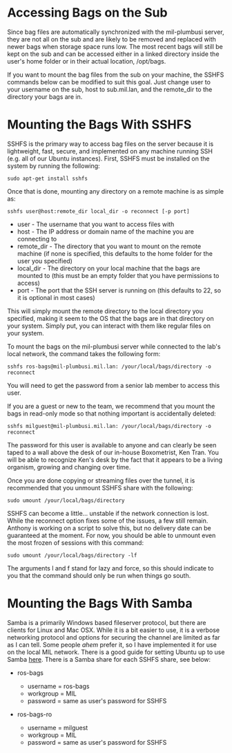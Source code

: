 # Accessing Bags on the Sub

Since bag files are automatically synchronized with the mil-plumbusi server, they are not all on the sub and are likely to be removed and replaced with newer bags when storage space runs low. The most recent bags will still be kept on the sub and can be accessed either in a linked directory inside the user's home folder or in their actual location, /opt/bags.

If you want to mount the bag files from the sub on your machine, the SSHFS commands below can be modified to suit this goal. Just change user to your username on the sub, host to sub.mil.lan, and the remote_dir to the directory your bags are in.

# Mounting the Bags With SSHFS

SSHFS is the primary way to access bag files on the server because it is lightweight, fast, secure, and implemented on any machine running SSH (e.g. all of our Ubuntu instances). First, SSHFS must be installed on the system by running the following:

    sudo apt-get install sshfs

Once that is done, mounting any directory on a remote machine is as simple as:

    sshfs user@host:remote_dir local_dir -o reconnect [-p port]

* user - The username that you want to access files with
* host - The IP address or domain name of the machine you are connecting to
* remote_dir - The directory that you want to mount on the remote machine (if none is specified, this defaults to the home folder for the user you specified)
* local_dir - The directory on your local machine that the bags are mounted to (this must be an empty folder that you have permissions to access)
* port - The port that the SSH server is running on (this defaults to 22, so it is optional in most cases)

This will simply mount the remote directory to the local directory you specified, making it seem to the OS that the bags are in that directory on your system. Simply put, you can interact with them like regular files on your system.

To mount the bags on the mil-plumbusi server while connected to the lab's local network, the command takes the following form:

    sshfs ros-bags@mil-plumbusi.mil.lan: /your/local/bags/directory -o reconnect

You will need to get the password from a senior lab member to access this user.

If you are a guest or new to the team, we recommend that you mount the bags in read-only mode so that nothing important is accidentally deleted:

    sshfs milguest@mil-plumbusi.mil.lan: /your/local/bags/directory -o reconnect

The password for this user is available to anyone and can clearly be seen taped to a wall above the desk of our in-house Boxometrist, Ken Tran. You will be able to recognize Ken's desk by the fact that it appears to be a living organism, growing and changing over time.

Once you are done copying or streaming files over the tunnel, it is recommended that you unmount SSHFS share with the following:

    sudo umount /your/local/bags/directory

SSHFS can become a little... unstable if the network connection is lost. While the reconnect option fixes some of the issues, a few still remain. Anthony is working on a script to solve this, but no delivery date can be guaranteed at the moment. For now, you should be able to unmount even the most frozen of sessions with this command:

    sudo umount /your/local/bags/directory -lf

The arguments l and f stand for lazy and force, so this should indicate to you that the command should only be run when things go south.

# Mounting the Bags With Samba

Samba is a primarily Windows based fileserver protocol, but there are clients for Linux and Mac OSX. While it is a bit easier to use, it is a verbose networking protocol and options for securing the channel are limited as far as I can tell. Some people *ahem* prefer it, so I have implemented it for use on the local MIL network. There is a good guide for setting Ubuntu up to use Samba [here](https://help.ubuntu.com/community/Samba/SambaClientGuide). There is a Samba share for each SSHFS share, see below:

* ros-bags
    * username = ros-bags
    * workgroup = MIL
    * password = same as user's password for SSHFS

* ros-bags-ro
    * username = milguest
    * workgroup = MIL
    * password = same as user's password for SSHFS